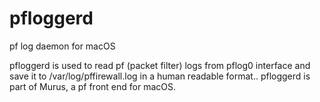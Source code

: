 # pfloggerd

pf log daemon for macOS

pfloggerd is used to read pf (packet filter) logs from pflog0 interface and save it to /var/log/pffirewall.log in a human readable format..
pfloggerd is part of Murus, a pf front end for macOS.
